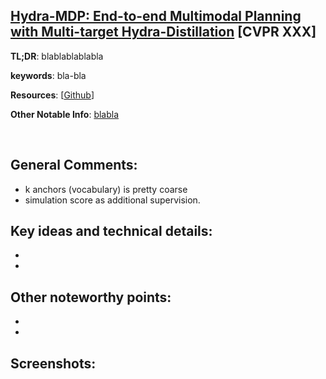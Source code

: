 [Hydra-MDP: End-to-end Multimodal Planning with Multi-target Hydra-Distillation](https://arxiv.org/pdf/2406.06978) [CVPR XXX]
---------------	

__TL;DR__: blablablablabla

__keywords__: bla-bla

__Resources__: [[Github](blabla)] 

__Other Notable Info__: [blabla](blabla)

<br/>    

General Comments:
------
* k anchors (vocabulary) is pretty coarse
* simulation score as additional supervision.

Key ideas and technical details:
------
* 
* 

Other noteworthy points:
------
* 
* 

Screenshots:
------
<!-- ![Image1](../img/pointnet_net.png "Architecture") -->

